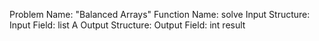 Problem Name: "Balanced Arrays"
Function Name: solve
Input Structure:
Input Field: list<int> A
Output Structure:
Output Field: int result
